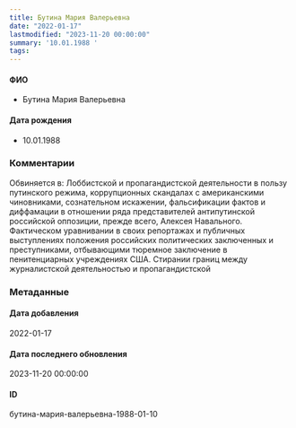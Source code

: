 ```yaml
---
title: Бутина Мария Валерьевна
date: "2022-01-17"
lastmodified: "2023-11-20 00:00:00"
summary: '10.01.1988 '
tags: 
---
```

<!--# pp1-->
<!--## Фигурант-->
<!--### Личные данные-->
#### ФИО
- Бутина Мария Валерьевна
#### Дата рождения
- 10.01.1988
### Комментарии
Обвиняется в:
 Лоббистской и пропагандистской деятельности в пользу путинского режима, коррупционных скандалах с американскими чиновниками, сознательном искажении, фальсификации фактов и диффамации в отношении ряда представителей антипутинской российской оппозиции, прежде всего, Алексея Навального. Фактическом уравнивании в своих репортажах и публичных выступлениях положения российских политических заключенных и преступниками, отбывающими тюремное заключение в пенитенциарных учреждениях США. Стирании границ между журналистской деятельностью и пропагандистской
### Метаданные
#### Дата добавления
2022-01-17
#### Дата последнего обновления
2023-11-20 00:00:00
#### ID
бутина-мария-валерьевна-1988-01-10
<!--## END;-->
